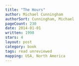 ```yaml
---
title: "The Hours"
author: Michael Cunningham
authorSort: Cunningham, Michael
pageCount: 230
date: 2014-01-01
written: 1998
stars: 4
layout: post
category: book
tags: read unreviewed
mapping: USA, North America
---
```

